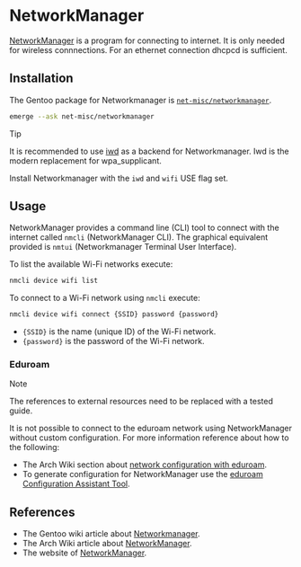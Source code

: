 # NetworkManager

[NetworkManager](https://networkmanager.dev) is a program for connecting to internet.
It is only needed for wireless connnections.
For an ethernet connection dhcpcd is sufficient.

## Installation

The Gentoo package for Networkmanager is [`net-misc/networkmanager`](https://packages.gentoo.org/packages/net-misc/networkmanager).

```sh
emerge --ask net-misc/networkmanager
```

> [!Tip]
> It is recommended to use [iwd](https://wiki.gentoo.org/wiki/Iwd) as a backend for Networkmanager.
> Iwd is the modern replacement for wpa_supplicant.
>
> Install Networkmanager with the `iwd` and `wifi` USE flag set.

## Usage

NetworkManager provides a command line (CLI) tool to connect with the internet called `nmcli` (NetworkManager CLI).
The graphical equivalent provided is `nmtui` (Networkmanager Terminal User Interface).

To list the available Wi-Fi networks execute:

```sh
nmcli device wifi list
```

To connect to a Wi-Fi network using `nmcli` execute:

```sh
nmcli device wifi connect {SSID} password {password}
```

- `{SSID}` is the name (unique ID) of the Wi-Fi network.
- `{password}` is the password of the Wi-Fi network.

### Eduroam

> [!Note]
> The references to external resources need to be replaced with a tested guide.

It is not possible to connect to the eduroam network using NetworkManager without custom configuration.
For more information reference about how to the following:

- The Arch Wiki section about [network configuration with eduroam](https://wiki.archlinux.org/title/Network_configuration/Wireless#eduroam).
- To generate configuration for NetworkManager use the [eduroam Configuration Assistant Tool](https://cat.eduroam.org/).

## References

- The Gentoo wiki article about [Networkmanager](https://wiki.gentoo.org/wiki/NetworkManager).
- The Arch Wiki article about [NetworkManager](https://wiki.archlinux.org/title/NetworkManager).
- The website of [NetworkManager](https://networkmanager.dev/docs/).
